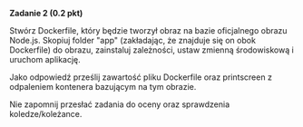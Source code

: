 **Zadanie 2 (0.2 pkt)**

Stwórz Dockerfile, który będzie tworzył obraz na bazie oficjalnego obrazu Node.js. Skopiuj folder "app" (zakładając, że znajduje się on obok Dockerfile) do obrazu, zainstaluj zależności, ustaw zmienną środowiskową i uruchom aplikację.

Jako odpowiedź prześlij zawartość pliku Dockerfile oraz printscreen z odpaleniem kontenera bazującym na tym obrazie.

Nie zapomnij przesłać zadania do oceny oraz sprawdzenia koledze/koleżance.
